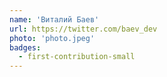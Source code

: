 ```yaml
---
name: 'Виталий Баев'
url: https://twitter.com/baev_dev
photo: 'photo.jpeg'
badges:
  - first-contribution-small
---
```

